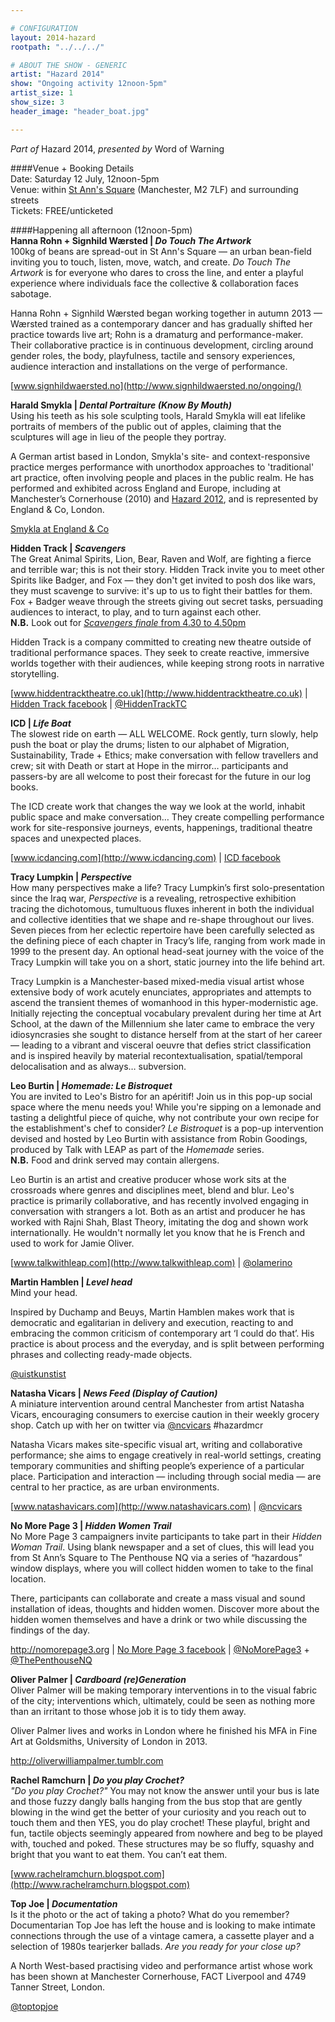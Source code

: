 ```yaml
---

# CONFIGURATION
layout: 2014-hazard
rootpath: "../../../"

# ABOUT THE SHOW - GENERIC
artist: "Hazard 2014"
show: "Ongoing activity 12noon-5pm"
artist_size: 1
show_size: 3
header_image: "header_boat.jpg"

---
```

*Part of* Hazard 2014, *presented by* Word of Warning       
     
####Venue + Booking Details        
Date: Saturday 12 July, 12noon-5pm                
Venue: within [St Ann's Square](http://bit.ly/1wrGmvW) (Manchester, M2 7LF) and surrounding streets       
Tickets: FREE/unticketed              
                
####Happening all afternoon (12noon-5pm)             
**Hanna Rohn + Signhild Wærsted | *Do Touch The Artwork***        
100kg of beans are spread-out in St Ann's Square — an urban bean-field inviting you to touch, listen, move, watch, and create. *Do Touch The Artwork* is for everyone who dares to cross the line, and enter a playful experience where individuals face the collective & collaboration faces sabotage. 
                     
Hanna Rohn + Signhild Wærsted began working together in autumn 2013 — Wærsted trained as a contemporary dancer and has gradually shifted her practice towards live art; Rohn is a dramaturg and performance-maker. Their collaborative practice is in continuous development, circling around gender roles, the body, playfulness, tactile and sensory experiences, audience interaction and installations on the verge of performance.    

[www.signhildwaersted.no](http://www.signhildwaersted.no/ongoing/)
                  
**Harald Smykla | *Dental Portraiture (Know By Mouth)***                
Using his teeth as his sole sculpting tools, Harald Smykla will eat lifelike portraits of members of the public out of apples, claiming that the sculptures will age in lieu of the people they portray.	
                   
A German artist based in London, Smykla's site- and context-responsive practice merges performance with unorthodox approaches to 'traditional' art practice, often involving people and places in the public realm. He has performed and exhibited across England and Europe, including at Manchester’s Cornerhouse (2010) and [Hazard 2012](archive/2012-hazard/smykla), and is represented by England & Co, London.                
                   
[Smykla at England & Co](http://www.englandgallery.com/EXHIB_SMYKLA.htm)	 
                  
**Hidden Track | *Scavengers***                  
The Great Animal Spirits, Lion, Bear, Raven and Wolf, are fighting a fierce and terrible war; this is not their story. 
Hidden Track invite you to meet other Spirits like Badger, and Fox — they don't get invited to posh dos like wars, they must scavenge to survive: it's up to us to fight their battles for them. Fox + Badger weave through the streets giving out secret tasks, persuading audiences to interact, to play, and to turn against each other.                  
**N.B.** Look out for [*Scavengers finale* from 4.30 to 4.50pm](/current/2014-hazard/4)                   
                   
Hidden Track is a company committed to creating new theatre outside of traditional performance spaces. They seek to create reactive, immersive worlds together with their audiences, while keeping strong roots in narrative storytelling.          
                    
[www.hiddentracktheatre.co.uk](http://www.hiddentracktheatre.co.uk) | [Hidden Track facebook](http://www.facebook.com/HiddenTrackTheatre) | [@HiddenTrackTC](http://twitter.com/HiddenTrackTC)
                 
**ICD | *Life Boat***               
The slowest ride on earth — ALL WELCOME. Rock gently, turn slowly, help push the boat or play the drums; listen to our alphabet of Migration, Sustainability, Trade + Ethics; make conversation with fellow travellers and crew; sit with Death or start at Hope in the mirror… participants and passers-by are all welcome to post their forecast for the future in our log books.               
               
The ICD create work that changes the way we look at the world, inhabit public space and make conversation… They create compelling performance work for site-responsive journeys, events, happenings, traditional theatre spaces and unexpected places.              
                
[www.icdancing.com](http://www.icdancing.com) | [ICD facebook](http://www.facebook.com/pages/The-Institute-for-Crazy-Dancing/205800326152977)

**Tracy Lumpkin | *Perspective***             
How many perspectives make a life? Tracy Lumpkin’s first solo-presentation since the Iraq war, *Perspective* is a revealing, retrospective exhibition tracing the dichotomous, tumultuous fluxes inherent in both the individual and collective identities that we shape and re-shape throughout our lives. Seven pieces from her eclectic repertoire have been carefully selected as the defining piece of each chapter in Tracy’s life, ranging from work made in 1999 to the present day. An optional head-seat journey with the voice of the Tracy Lumpkin will take you on a short, static journey into the life behind art.                  
                      
Tracy Lumpkin is a Manchester-based mixed-media visual artist whose extensive body of work acutely enunciates, appropriates and attempts to ascend the transient themes of womanhood in this hyper-modernistic age. Initially rejecting the conceptual vocabulary prevalent during her time at Art School, at the dawn of the Millennium she later came to embrace the very idiosyncrasies she sought to distance herself from at the start of her career — leading to a vibrant and visceral oeuvre that defies strict classification and is inspired heavily by material recontextualisation, spatial/temporal delocalisation and as always… subversion.        	 
            
**Leo Burtin | *Homemade: Le Bistroquet***                 
You are invited to Leo's Bistro for an apéritif! Join us in this pop-up social space where the menu needs you! While you're sipping on a lemonade and tasting a delightful piece of quiche, why not contribute your own recipe for the establishment's chef to consider? *Le Bistroquet* is a pop-up intervention devised and hosted by Leo Burtin with assistance from Robin Goodings, produced by Talk with LEAP as part of the *Homemade* series.                       
**N.B.** Food and drink served may contain allergens.	         
                  
Leo Burtin is an artist and creative producer whose work sits at the crossroads where genres and disciplines meet, blend and blur. Leo's practice is primarily collaborative, and has recently involved engaging in conversation with strangers a lot. Both as an artist and producer he has worked with Rajni Shah, Blast Theory, imitating the dog and shown work internationally. He wouldn't normally let you know that he is French and used to work for Jamie Oliver.	               
                     
[www.talkwithleap.com](http://www.talkwithleap.com) | [@olamerino](http://twitter.com/olamerino)                
                
**Martin Hamblen | *Level head***            
Mind your head.           
                
Inspired by Duchamp and Beuys, Martin Hamblen makes work that is democratic and egalitarian in delivery and execution, reacting to and embracing the common criticism of contemporary art ‘I could do that’. His practice is about process and the everyday, and is split between performing phrases and collecting ready-made objects.
                      
[@uistkunstist](http://twitter.com/uistkunstist)
                  
**Natasha Vicars | *News Feed (Display of Caution)***                   
A miniature intervention around central Manchester from artist Natasha Vicars, encouraging consumers to exercise caution in their weekly grocery shop. Catch up with her on twitter via [@ncvicars](http://twitter.com/ncvicars) #hazardmcr

Natasha Vicars makes site-specific visual art, writing and collaborative performance; she aims to engage creatively in real-world settings, creating temporary communities and shifting people’s experience of a particular place. Participation and interaction — including through social media — are central to her practice, as are urban environments.          
                  
[www.natashavicars.com](http://www.natashavicars.com) | [@ncvicars](http://twitter.com/ncvicars)           
             
**No More Page 3 | *Hidden Women Trail***              
No More Page 3 campaigners invite participants to take part in their *Hidden Woman Trail*. Using blank newspaper and a set of clues, this will lead you from St Ann’s Square to The Penthouse NQ via a series of “hazardous” window displays, where you will collect hidden women to take to the final location.    
 
There, participants can collaborate and create a mass visual and sound installation of ideas, thoughts and hidden women.  Discover more about the hidden women themselves and have a drink or two while discussing the findings of the day.  
 	                     
<http://nomorepage3.org> | [No More Page 3 facebook](http://www.facebook.com/groups/nmp3manchester) | [@NoMorePage3](http://twitter.com/NoMorePage3) + [@ThePenthouseNQ](http://twitter.com/ThePenthouseNQ)               
                
**Oliver Palmer | *Cardboard (re)Generation***                
Oliver Palmer will be making temporary interventions in to the visual fabric of the city; interventions which, ultimately, could be seen as nothing more than an irritant to those whose job it is to tidy them away.               

Oliver Palmer lives and works in London where he finished his MFA in Fine Art at Goldsmiths, University of London in 2013.    
               
<http://oliverwilliampalmer.tumblr.com>                
                    
**Rachel Ramchurn | *Do you play Crochet?***                  
*"Do you play Crochet?"* You may not know the answer until your bus is late and those fuzzy dangly balls hanging from the bus stop that are gently blowing in the wind get the better of your curiosity and you reach out to touch them and then YES, you do play crochet! These playful, bright and fun, tactile objects seemingly appeared from nowhere and beg to be played with, touched and poked. These structures may be so fluffy, squashy and bright that you want to eat them. You can’t eat them.             
                
[www.rachelramchurn.blogspot.com](http://www.rachelramchurn.blogspot.com)             
                
**Top Joe | *Documentation***    
Is it the photo or the act of taking a photo? What do you remember? Documentarian Top Joe has left the house and is looking to make intimate connections through the use of a vintage camera, a cassette player and a selection of 1980s tearjerker ballads. *Are you ready for your close up?*	          
               
A North West-based practising video and performance artist whose work has been shown at Manchester Cornerhouse, FACT Liverpool and 4749 Tanner Street, London.
              
[@toptopjoe](http://twitter.com/toptopjoe)
